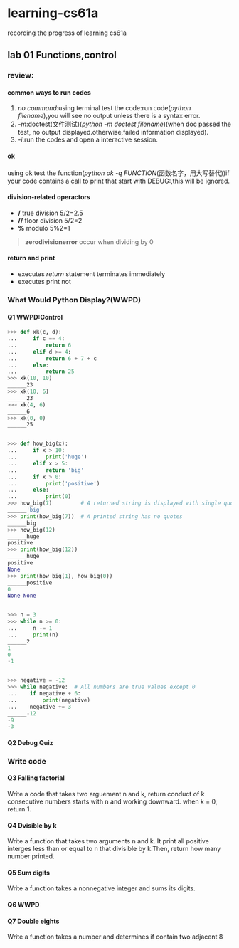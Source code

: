 # learning-cs61a
recording the progress of learning cs61a

## lab 01 Functions,control
### review:
#### common ways to run codes
1. *no command*:using terminal test the code:run code(*python filename*),you will see no output unless there is a syntax error.
2. *-m*:doctest(文件测试)(*python -m doctest filename*)(when doc passed the test, no output displayed.otherwise,failed information displayed).
3. *-i*:run the codes and open a interactive session.
#### ok
using ok test the function(*python ok -q FUNCTION*(函数名字，用大写替代))if your code contains a call to print that start with DEBUG:,this will be ignored.
#### division-related operactors
- **/** true division 5/2=2.5
- **//** floor division 5/2=2
- **%** modulo 5%2=1
> **zerodivisionerror** occur when dividing by 0
#### return and print
- executes *return* statement terminates immediately
- executes print not

### What Would Python Display?(WWPD)
#### Q1 WWPD:Control
```python
>>> def xk(c, d):
...     if c == 4:
...         return 6
...     elif d >= 4:
...         return 6 + 7 + c
...     else:
...         return 25
>>> xk(10, 10)
______23
>>> xk(10, 6)
______23
>>> xk(4, 6)
______6
>>> xk(0, 0)
______25


>>> def how_big(x):
...     if x > 10:
...         print('huge')
...     elif x > 5:
...         return 'big'
...     if x > 0:
...         print('positive')
...     else:
...         print(0)
>>> how_big(7)         # A returned string is displayed with single quotes
______'big'
>>> print(how_big(7))  # A printed string has no quotes
______big
>>> how_big(12)
______huge
positive
>>> print(how_big(12))
______huge
positive
None
>>> print(how_big(1), how_big(0))
______positive
0
None None


>>> n = 3
>>> while n >= 0:
...     n -= 1
...     print(n)
______2
1
0
-1


>>> negative = -12
>>> while negative:  # All numbers are true values except 0
...    if negative + 6:
...        print(negative)
...    negative += 3
______-12
-9
-3
```

#### Q2 Debug Quiz

### Write code
#### Q3 Falling factorial
Write a code that takes two arguement n and k, return conduct of k consecutive numbers starts with n and working downward. when k = 0, return 1.

#### Q4 Dvisible by k
Write a function that takes two arguments n and k. It print all positive interges less than or equal to n that divisible by k.Then, return how many number printed.

#### Q5 Sum digits
Write a function takes a nonnegative integer and sums its digits.

#### Q6 WWPD

#### Q7 Double eights
Write a function takes a number and determines if contain two adjacent 8
